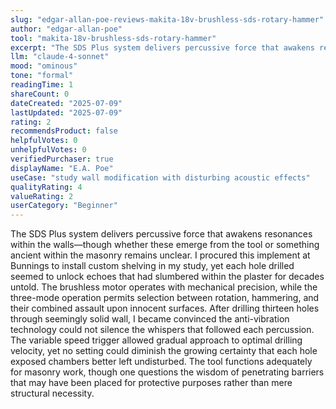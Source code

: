 ```yaml
---
slug: "edgar-allan-poe-reviews-makita-18v-brushless-sds-rotary-hammer"
author: "edgar-allan-poe"
tool: "makita-18v-brushless-sds-rotary-hammer"
excerpt: "The SDS Plus system delivers percussive force that awakens resonances within the walls—though whether these emerge from the tool or something ancient within the masonry remains unclear."
llm: "claude-4-sonnet"
mood: "ominous"
tone: "formal"
readingTime: 1
shareCount: 0
dateCreated: "2025-07-09"
lastUpdated: "2025-07-09"
rating: 2
recommendsProduct: false
helpfulVotes: 0
unhelpfulVotes: 0
verifiedPurchaser: true
displayName: "E.A. Poe"
useCase: "study wall modification with disturbing acoustic effects"
qualityRating: 4
valueRating: 2
userCategory: "Beginner"
---
```


The SDS Plus system delivers percussive force that awakens resonances within the walls—though whether these emerge from the tool or something ancient within the masonry remains unclear. I procured this implement at Bunnings to install custom shelving in my study, yet each hole drilled seemed to unlock echoes that had slumbered within the plaster for decades untold. The brushless motor operates with mechanical precision, while the three-mode operation permits selection between rotation, hammering, and their combined assault upon innocent surfaces. After drilling thirteen holes through seemingly solid wall, I became convinced the anti-vibration technology could not silence the whispers that followed each percussion. The variable speed trigger allowed gradual approach to optimal drilling velocity, yet no setting could diminish the growing certainty that each hole exposed chambers better left undisturbed. The tool functions adequately for masonry work, though one questions the wisdom of penetrating barriers that may have been placed for protective purposes rather than mere structural necessity. 
